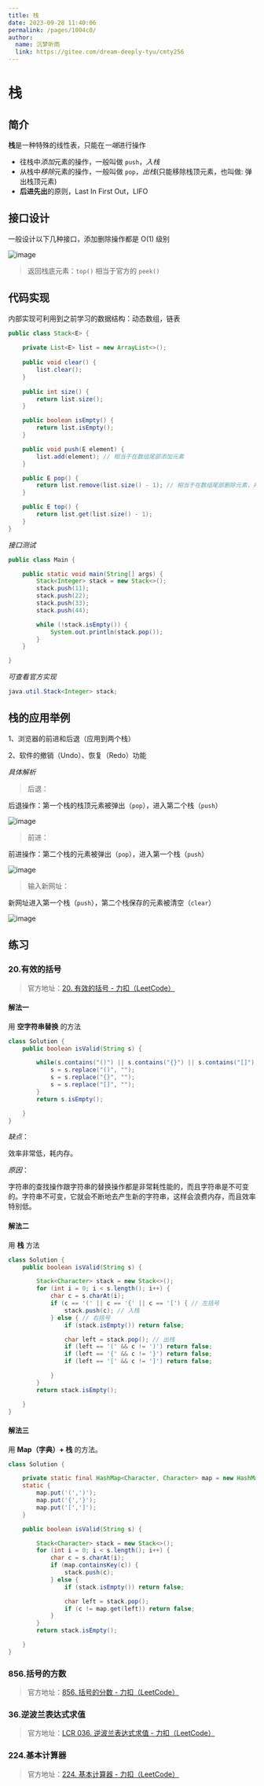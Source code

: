 ```yaml
---
title: 栈
date: 2023-09-28 11:40:06
permalink: /pages/1004c0/
author: 
  name: 沉梦听雨
  link: https://gitee.com/dream-deeply-tyu/cmty256
---
```

# 栈

## 简介

**栈**是一种特殊的线性表，只能在*一端*进行操作

- 往栈中*添加*元素的操作，一般叫做 `push`，*入栈*
- 从栈中*移除*元素的操作，一般叫做 `pop`，*出栈*(只能移除栈顶元素，也叫做: 弹出栈顶元素)
- **后进先出**的原则，Last In First Out，LIFO

## 接口设计

一般设计以下几种接口，添加删除操作都是 O(1) 级别

![image](https://cmty256.github.io/imgs-blog/basics/image.2noacon2gew0.webp)

> 返回栈底元素：`top()` 相当于官方的 `peek()`

## 代码实现

内部实现可利用到之前学习的数据结构：动态数组，链表

```java
public class Stack<E> {
  
	private List<E> list = new ArrayList<>();
	
	public void clear() {
		list.clear();
	}
	
	public int size() {
		return list.size();
	}

	public boolean isEmpty() {
		return list.isEmpty();
	}

	public void push(E element) {
		list.add(element); // 相当于在数组尾部添加元素
	}

	public E pop() {
		return list.remove(list.size() - 1); // 相当于在数组尾部删除元素，并返回被删除的元素
	}

	public E top() {
		return list.get(list.size() - 1);
	}
}
```

*接口测试*

```java
public class Main {

	public static void main(String[] args) {
		Stack<Integer> stack = new Stack<>();
		stack.push(11);
		stack.push(22);
		stack.push(33);
		stack.push(44);

		while (!stack.isEmpty()) {
			System.out.println(stack.pop());
		}
	}

}
```

*可查看官方实现*

```java
java.util.Stack<Integer> stack;
```

## 栈的应用举例

1、浏览器的前进和后退（应用到两个栈）

2、软件的撤销（Undo）、恢复（Redo）功能

*具体解析*

> 后退：

后退操作：第一个栈的栈顶元素被弹出（`pop`），进入第二个栈（`push`）

![image](https://cmty256.github.io/imgs-blog/basics/image.1sf8k9a8ac68.webp)

> 前进：

前进操作：第二个栈的元素被弹出（`pop`），进入第一个栈（`push`）

![image](https://cmty256.github.io/imgs-blog/basics/image.1hmzslckxyow.webp)

> 输入新网址：

新网址进入第一个栈（`push`），第二个栈保存的元素被清空（`clear`）

![image](https://cmty256.github.io/imgs-blog/basics/image.511xu4xeg5s0.webp)

## 练习

### 20.有效的括号

> 官方地址：[20. 有效的括号 - 力扣（LeetCode）](https://leetcode.cn/problems/valid-parentheses/)

#### 解法一

用 **空字符串替换** 的方法

```java
class Solution {
    public boolean isValid(String s) {

        while(s.contains("()") || s.contains("{}") || s.contains("[]")) {
            s = s.replace("()", "");
            s = s.replace("{}", "");
            s = s.replace("[]", "");
        }
        return s.isEmpty();

    }
}
```

*缺点*：

效率非常低，耗内存。

*原因*：

字符串的查找操作跟字符串的替换操作都是非常耗性能的，而且字符串是不可变的。字符串不可变，它就会不断地去产生新的字符串，这样会浪费内存，而且效率特别低。

#### 解法二

用 **栈** 方法

```java
class Solution {
    public boolean isValid(String s) {

        Stack<Character> stack = new Stack<>();
        for (int i = 0; i < s.length(); i++) {
            char c = s.charAt(i);
            if (c == '(' || c == '{' || c == '[') { // 左括号
                stack.push(c); // 入栈
            } else { // 右括号
                if (stack.isEmpty()) return false;

                char left = stack.pop(); // 出栈
                if (left == '(' && c != ')') return false;
                if (left == '{' && c != '}') return false;
                if (left == '[' && c != ']') return false;

            }
        }
        return stack.isEmpty();

    }
}
```

#### 解法三

用 **Map（字典）+ 栈** 的方法。

```java
class Solution {

    private static final HashMap<Character, Character> map = new HashMap<>();
    static {
        map.put('(',')');
        map.put('{','}');
        map.put('[',']');
    }

    public boolean isValid(String s) {

        Stack<Character> stack = new Stack<>();
        for (int i = 0; i < s.length(); i++) {
            char c = s.charAt(i);
            if (map.containsKey(c)) {
                stack.push(c);
            } else {
                if (stack.isEmpty()) return false;

                char left = stack.pop();
                if (c != map.get(left)) return false;
            }
        }
        return stack.isEmpty();

    }
}
```

### 856.括号的方数

> 官方地址：[856. 括号的分数 - 力扣（LeetCode）](https://leetcode.cn/problems/score-of-parentheses/)





### 36.逆波兰表达式求值

> 官方地址：[LCR 036. 逆波兰表达式求值 - 力扣（LeetCode）](https://leetcode.cn/problems/8Zf90G/)





### 224.基本计算器

> 官方地址：[224. 基本计算器 - 力扣（LeetCode）](https://leetcode.cn/problems/basic-calculator/)
